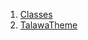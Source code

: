 

1. [Classes](constants_custom_theme/constants_custom_theme-library.html#classes)
2. [TalawaTheme](constants_custom_theme/TalawaTheme-class.html)
